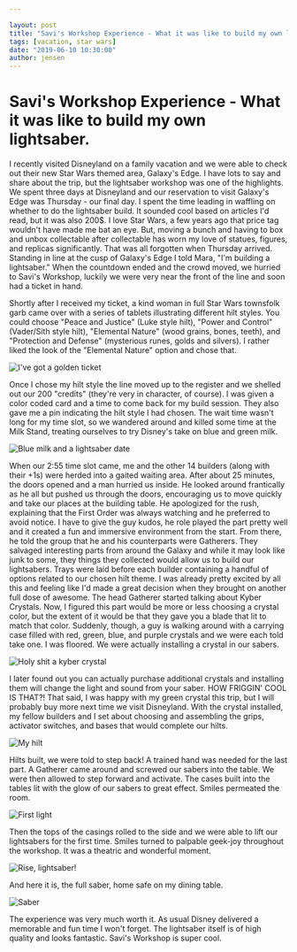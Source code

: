 ```yaml
---

layout: post
title: "Savi's Workshop Experience - What it was like to build my own lightsaber."
tags: [vacation, star wars]
date: "2019-06-10 10:30:00"
author: jensen
---
```


# Savi's Workshop Experience - What it was like to build my own lightsaber.

I recently visited Disneyland on a family vacation and we were able to check out their new Star Wars themed area, Galaxy's Edge. I have lots to say and share about the trip, but the lightsaber workshop was one of the highlights. We spent three days at Disneyland and our reservation to visit Galaxy's Edge was Thursday - our final day. I spent the time leading in waffling on whether to do the lightsaber build. It sounded cool based on articles I'd read, but it was also 200$. I love Star Wars, a few years ago that price tag wouldn't have made me bat an eye. But, moving a bunch and having to box and unbox collectable after collectable has worn my love of statues, figures, and replicas significantly. That was all forgotten when Thursday arrived. Standing in line at the cusp of Galaxy's Edge I told Mara, "I'm building a lightsaber." When the countdown ended and the crowd moved, we hurried to Savi's Workshop, luckily we were very near the front of the line and soon had a ticket in hand.

Shortly after I received my ticket, a kind woman in full Star Wars townsfolk garb came over with a series of tablets illustrating different hilt styles. You could choose "Peace and Justice" (Luke style hilt), "Power and Control" (Vader/Sith style hilt), "Elemental Nature" (wood grains, bones, teeth), and "Protection and Defense" (mysterious runes, golds and silvers). I rather liked the look of the "Elemental Nature" option and chose that.

![I've got a golden ticket](/images/Savi/goldenticket.JPG)

Once I chose my hilt style the line moved up to the register and we shelled out our 200 "credits" (they're very in character, of course). I was given a color coded card and a time to come back for my build session. They also gave me a pin indicating the hilt style I had chosen. The wait time wasn't long for my time slot, so we wandered around and killed some time at the Milk Stand, treating ourselves to try Disney's take on blue and green milk. 

![Blue milk and a lightsaber date](/images/Savi/milk2.jpg)

When our 2:55 time slot came, me and the other 14 builders (along with their +1s) were herded into a gaited waiting area. After about 25 minutes, the doors opened and a man hurried us inside. He looked around frantically as he all but pushed us through the doors, encouraging us to move quickly and take our places at the building table. He apologized for the rush, explaining that the First Order was always watching and he preferred to avoid notice. I have to give the guy kudos, he role played the part pretty well and it created a fun and immersive environment from the start. From there, he told the group that he and his counterparts were Gatherers. They salvaged interesting parts from around the Galaxy and while it may look like junk to some, they things they collected would allow us to build our lightsabers. Trays were laid before each builder containing a handful of options related to our chosen hilt theme. I was already pretty excited by all this and feeling like I'd made a great decision when they brought on another full dose of awesome. The head Gatherer started talking about Kyber Crystals. Now, I figured this part would be more or less choosing a crystal color, but the extent of it would be that they gave you a blade that lit to match that color. Suddenly, though, a guy is walking around with a carrying case filled with red, green, blue, and purple crystals and we were each told take one. I was floored. We were actually installing a crystal in our sabers.

![Holy shit a kyber crystal](/images/Savi/crystal.JPG)

I later found out you can actually purchase additional crystals and installing them will change the light and sound from your saber. HOW FRIGGIN' COOL IS THAT?! That said, I was happy with my green crystal this trip, but I will probably buy more next time we visit Disneyland. With the crystal installed, my fellow builders and I set about choosing and assembling the grips, activator switches, and bases that would complete our hilts. 


![My hilt](/images/Savi/hilt.JPG)

Hilts built, we were told to step back! A trained hand was needed for the last part. A Gatherer came around and screwed our sabers into the table. We were then allowed to step forward and activate. The cases built into the tables lit with the glow of our sabers to great effect. Smiles permeated the room.

![First light](/images/Savi/firstlight.JPG)

Then the tops of the casings rolled to the side and we were able to lift our lightsabers for the first time. Smiles turned to palpable geek-joy throughout the workshop. It was a theatric and wonderful moment.

![Rise, lightsaber!](/images/Savi/rise.JPG)


And here it is, the full saber, home safe on my dining table.

![Saber](/images/Savi/saber.jpg)

The experience was very much worth it. As usual Disney delivered a memorable and fun time I won't forget. The lightsaber itself is of high quality and looks fantastic. Savi's Workshop is super cool.




